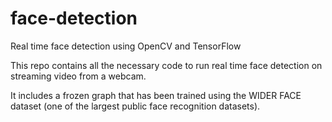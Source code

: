 # face-detection
Real time face detection using OpenCV and TensorFlow

This repo contains all the necessary code to run real time face detection on streaming video from a webcam.

It includes a frozen graph that has been trained using the WIDER FACE dataset (one of the largest public face recognition datasets).
